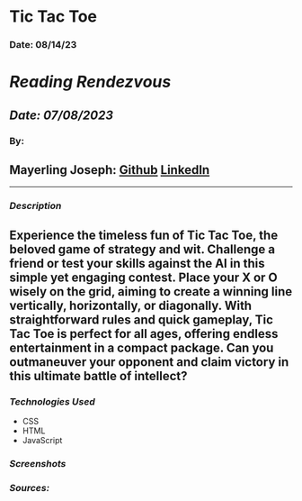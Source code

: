 # Tic Tac Toe

### Date: 08/14/23

# **_Reading Rendezvous_**

## **_Date: 07/08/2023_**

### By:

## Mayerling Joseph: [Github](https://github.com/mayerlingmj) [LinkedIn](https://www.linkedin.com/in/mayerling-joseph/)

---

### **_Description_**

## Experience the timeless fun of Tic Tac Toe, the beloved game of strategy and wit. Challenge a friend or test your skills against the AI in this simple yet engaging contest. Place your X or O wisely on the grid, aiming to create a winning line vertically, horizontally, or diagonally. With straightforward rules and quick gameplay, Tic Tac Toe is perfect for all ages, offering endless entertainment in a compact package. Can you outmaneuver your opponent and claim victory in this ultimate battle of intellect?

### **_Technologies Used_**

- CSS
- HTML
- JavaScript

### **_Screenshots_**

<!-- #### This application will:

- Include a minimum of 4 Models (User, Book, Discussion, Review)
- Have full CRUD operations
- Integrate user authentication and have protected routes
- ## Deployment on

### **_Future Updates_**

- App notifications
- Comment on Discussions
- Full CRUD on Discussions

### **_Credits_**

TBD -->

### **_Sources:_**

##
